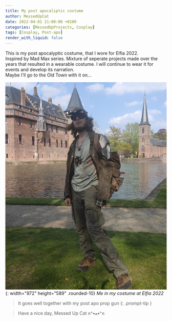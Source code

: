 ```yaml
---
title: My post apocaliptic costume
author: MessedUpCat
date: 2022-04-01 21:00:00 +0100
categories: [MessedUpProjects, Cosplay]
tags: [Cosplay, Post-apo]
render_with_liquid: false
---
```

This is my post apocalyptic costume, that I wore for Elfia 2022.<br>
Inspired by Mad Max series. Mixture of seperate projects made over the years that resulted in a wearable costume.
I will continue to wear it for events and develop its narration. <br>
Maybe I'll go to the Old Town with it on...


![Desktop View](/assets/2022-04-01-Post-apo-costume/post%20apo.jpg){: width="972" height="589" .rounded-10}
_Me in my costume at Elfia 2022_

> It goes well together with my post apo prop gun
{: .prompt-tip }

>Have a nice day, Messed Up Cat ฅ^•ﻌ•^ฅ
